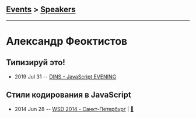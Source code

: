 ## [Events](../README.md) > [Speakers](../speakers.md)
---

# Александр Феоктистов

## Типизируй это!
- 2019 Jul 31 -- [DINS - JavaScript EVENING](https://www.youtube.com/watch?v=Mj3v13-pOVQ)    
## Стили кодирования в JavaScript
- 2014 Jun 28 -- [WSD 2014 - Санкт-Петербург](https://www.youtube.com/watch?v=TXqiq5tOWRQ)  | [:notebook:](https://wsd.events/2014/06/28/pres/js-code-styles.pdf)  
